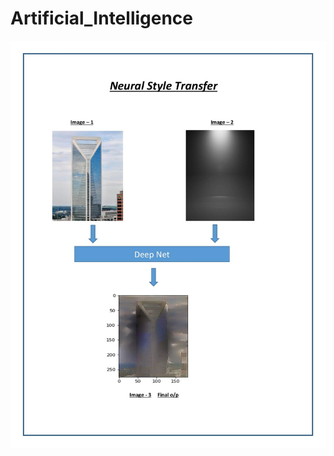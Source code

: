 # Artificial_Intelligence
![Alt Text](https://github.com/rjbtech/Artificial_Intelligence/blob/master/Neural%20Style%20Transfer.jpg)
